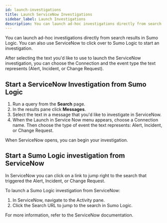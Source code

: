 ```yaml
---
id: launch-investigations
title: Launch ServiceNow Investigations
sidebar_label: Launch Investigations
description: You can launch ad-hoc investigations directly from search results in Sumo Logic.
---
```


You can launch ad-hoc investigations directly from search results in Sumo Logic. You can also use ServiceNow to click over to Sumo Logic to start an investigation.

After selecting the text you'd like to use to launch the ServiceNow investigation, you can choose the Connection and the event type the text represents (Alert, Incident, or Change Request).

## Start a ServiceNow Investigation from Sumo Logic

1. Run a query from the **Search** page.
1. In the results pane click **Messages**.
1. Select the text in a message that you'd like to investigate in ServiceNow.
1. When the Launch in Service Now menu appears, choose a Connection name. Then choose the type of event the text represents: Alert, Incident, or Change Request.

When ServiceNow opens, you can begin your investigation.

## Start a Sumo Logic investigation from ServiceNow

In ServiceNow you can click on a link to jump right to the search that triggered the Alert, Incident, or Change Request.

To launch a Sumo Logic investigation from ServiceNow:

1. In ServiceNow, navigate to the Activity pane.
1. Click the Search URL to jump to the search in Sumo Logic.

For more information, refer to the ServiceNow documentation.
